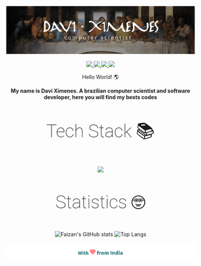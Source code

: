 <div align="center">
<img src="img/banner.jpg">

<div style='margin-top: 1rem'>
<a href="https://github.com/davixmns">
  <img src="https://img.shields.io/badge/GitHub-181717.svg?style=for-the-badge&logo=GitHub&logoColor=white">
</a>
<a href="https://linkedin.com/in/davi-ximenes-93314a20b">
  <img src="https://img.shields.io/badge/LinkedIn-0A66C2.svg?style=for-the-badge&logo=LinkedIn&logoColor=white">
</a>
<a href="https://lichess.org/@/anon007">
  <img src="https://img.shields.io/badge/Lichess-000000.svg?style=for-the-badge&logo=Lichess&logoColor=white">
</a>
<a href="https://www.goodreads.com/user/show/159447401-muhammad-faizan">
  <img src="https://img.shields.io/badge/Goodreads-F3F1EA?style=for-the-badge&logo=goodreads&logoColor=372213">
</a>
</div>

<div style="margin-top:'2rem'">
<p style='font-size: '3rem'; font-weight: lighter; font-family: roboto'>Hello World! 🌎</h1>

<p style='font-weight: bold'>My name is Davi Ximenes. A brazilian computer scientist and software developer, here you will find my bests codes</p>
</div>

<div style="margin-top: 2rem">
<p style='font-size: 3rem; font-weight: lighter; font-family: roboto'>Tech Stack 📚 <p>

<img src="https://skillicons.dev/icons?i=cpp,java,python,nodejs,javascript,html,css,tailwind,react,next,vite,sequelize,prisma,mysql,postgres,mongo,docker,bash,git,github,gitlab,vscode,postman,linux,arduino,figma,ps&perline=10"/>

</div>


<div style="margin-top:2rem">
<p style='font-size: 3rem; font-weight: lighter; font-family: roboto'>Statistics 🤓<p>

<img alt="Faizan's GitHub stats" width="406" src="https://github-readme-stats.vercel.app/api?username=mralpha786&custom_title=Github+Stats&bg_color=00000000&hide_border=true&show_icons=true&text_color=667799&title_color=388286&icon_color=388286">

<img alt="Top Langs" width="350" src="https://github-readme-stats.vercel.app/api/top-langs/?username=mralpha786&layout=compact&hide_border=true&bg_color=00000000&text_color=667799&custom_title=Top+Languages&title_color=388286">
</div>
</div>


<img src="img/with_love.png">
</div>